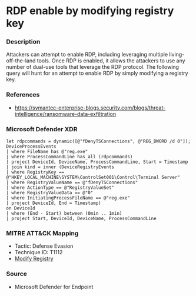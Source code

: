 # RDP enable by modifying registry key

### Description

Attackers can attempt to enable RDP, including leveraging multiple living-off-the-land tools. Once RDP is enabled, it allows the attackers to use any number of dual-use tools that leverage the RDP protocol. The following query will hunt for an attempt to enable RDP by simply modifying a registry key.

### References
- https://symantec-enterprise-blogs.security.com/blogs/threat-intelligence/ransomware-data-exfiltration

### Microsoft Defender XDR
```KQL
let rdpcommands = dynamic([@"fDenyTSConnections", @"REG_DWORD /d 0"]);
DeviceProcessEvents
| where FileName has @"reg.exe"
| where ProcessCommandLine has_all (rdpcommands)
| project DeviceId, DeviceName, ProcessCommandLine, Start = Timestamp
| join kind = inner (DeviceRegistryEvents
| where RegistryKey == @"HKEY_LOCAL_MACHINE\SYSTEM\ControlSet001\Control\Terminal Server"
| where RegistryValueName == @"fDenyTSConnections"
| where ActionType == @"RegistryValueSet"
| where RegistryValueData == @"0"
| where InitiatingProcessFileName == @"reg.exe"
| project DeviceId, End = Timestamp)
on DeviceId
| where (End - Start) between (0min .. 1min)
| project Start, DeviceId, DeviceName, ProcessCommandLine
```

### MITRE ATT&CK Mapping
- Tactic: Defense Evasion
- Technique ID: T1112
- [Modify Registry](https://attack.mitre.org/techniques/T1112/)

### Source
- Microsoft Defender for Endpoint
